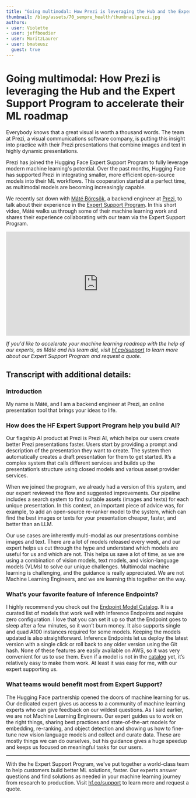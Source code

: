 ```yaml
---
title: "Going multimodal: How Prezi is leveraging the Hub and the Expert Support Program to accelerate their ML roadmap"
thumbnail: /blog/assets/70_sempre_health/thumbnailprezi.jpg
authors:
- user: Violette
- user: jeffboudier
- user: MoritzLaurer
- user: bmateusz
  guest: true
---
```


# Going multimodal: How Prezi is leveraging the Hub and the Expert Support Program to accelerate their ML roadmap

Everybody knows that a great visual is worth a thousand words. The team at Prezi, a visual communications software company, is putting this insight into practice with their Prezi presentations that combine images and text in highly dynamic presentations. 

Prezi has joined the Hugging Face Expert Support Program to fully leverage modern machine learning's potential. Over the past months, Hugging Face has supported Prezi in integrating smaller, more efficient open-source models into their ML workflows. This cooperation started at a perfect time, as multimodal models are becoming increasingly capable. 

We recently sat down with [Máté Börcsök](https://www.linkedin.com/in/mateborcsok/?originalSubdomain=hu), a backend engineer at [Prezi](https://prezi.com/), to talk about their experience in the [Expert Support Program](https://huggingface.co/support). In this short video, Máté walks us through some of their machine learning work and shares their experience collaborating with our team via the Expert Support Program. 

<iframe width="100%" style="aspect-ratio: 16 / 9;"src="https://www.youtube.com/watch?v=pM6D0tRoIbI" title="YouTube video player" frameborder="0" allow="accelerometer; autoplay; clipboard-write; encrypted-media; gyroscope; picture-in-picture" allowfullscreen></iframe>

_If you'd like to accelerate your machine learning roadmap with the help of our experts, as Máté and his team did, visit [hf.co/support](https://huggingface.co/support) to learn more about our Expert Support Program and request a quote._


## Transcript with additional details:

### Introduction

My name is Máté, and I am a backend engineer at Prezi, an online presentation tool that brings your ideas to life.

### How does the HF Expert Support Program help you build AI?

Our flagship AI product at Prezi is Prezi AI, which helps our users create better Prezi presentations faster. Users start by providing a prompt and description of the presentation they want to create. The system then automatically creates a draft presentation for them to get started. It’s a complex system that calls different services and builds up the presentation’s structure using closed models and various asset provider services.

When we joined the program, we already had a version of this system, and our expert reviewed the flow and suggested improvements. Our pipeline includes a search system to find suitable assets (images and texts) for each unique presentation. In this context, an important piece of advice was, for example, to add an open-source re-ranker model to the system, which can find the best images or texts for your presentation cheaper, faster, and better than an LLM.

Our use cases are inherently multi-modal as our presentations combine images and text. There are a lot of models released every week, and our expert helps us cut through the hype and understand which models are useful for us and which are not. This helps us save a lot of time, as we are using a combination of vision models, text models, and vision-language models (VLMs) to solve our unique challenges. Multimodal machine learning is challenging, and the guidance is really appreciated. We are not Machine Learning Engineers, and we are learning this together on the way.

### What’s your favorite feature of Inference Endpoints?

I highly recommend you check out the [Endpoint Model Catalog](https://ui.endpoints.huggingface.co/catalog). It is a curated list of models that work well with Inference Endpoints and require zero configuration. I love that you can set it up so that the Endpoint goes to sleep after a few minutes, so it won’t burn money. It also supports single and quad A100 instances required for some models. Keeping the models updated is also straightforward. Inference Endpoints let us deploy the latest version with a single click or roll back to any older version using the Git hash. None of these features are easily available on AWS, so it was very convenient for us to use them. Even if a model is not in the [catalog](https://ui.endpoints.huggingface.co/catalog) yet, it’s relatively easy to make them work. At least it was easy for me, with our expert supporting us.

### What teams would benefit most from Expert Support?

The Hugging Face partnership opened the doors of machine learning for us. Our dedicated expert gives us access to a community of machine learning experts who can give feedback on our wildest questions. As I said earlier, we are not Machine Learning Engineers. Our expert guides us to work on the right things, sharing best practices and state-of-the-art models for embedding, re-ranking, and object detection and showing us how to fine-tune new vision language models and collect and curate data. These are mostly things we can do ourselves, but his guidance gives a huge speedup and keeps us focused on meaningful tasks for our users.

---

With the he Expert Support Program, we've put together a world-class team to help customers build better ML solutions, faster. Our experts answer questions and find solutions as needed in your machine learning journey from research to production. Visit [hf.co/support](https://huggingface.co/support) to learn more and request a quote.
